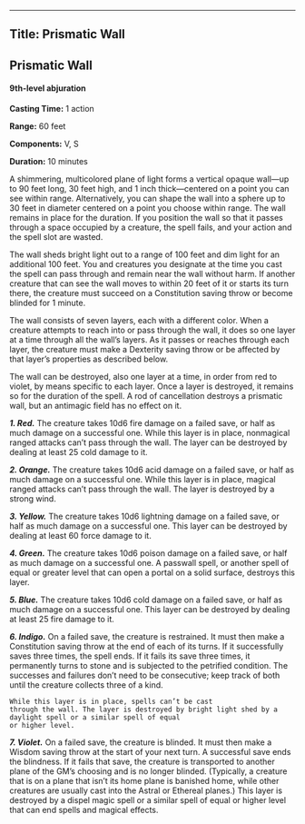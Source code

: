 -------------------------
Title: Prismatic Wall
-------------------------

## Prismatic Wall

#### 9th-level abjuration


**Casting Time:** 1 action 

**Range:** 60 feet 

**Components:** V, S 

**Duration:** 10 minutes


A shimmering, multicolored plane of light forms a vertical opaque
wall—up to 90 feet long, 30 feet high, and 1 inch thick—centered on a
point you can see within range. Alternatively, you can shape the wall
into a sphere up to 30 feet in diameter centered on a point you choose
within range. The wall remains in place for the duration. If you
position the wall so that it passes through a space occupied by a
creature, the spell fails, and your action and the spell slot are
wasted.

The wall sheds bright light out to a range of 100
feet and dim light for an additional 100 feet. You and creatures you
designate at the time you cast the spell can pass through and remain
near the wall without harm. If another creature that can see the wall
moves to within 20 feet of it or starts its turn there, the creature
must succeed on a Constitution saving throw or become blinded for 1
minute.

The wall consists of seven layers, each with a different color. When a
creature attempts to reach into or pass through the wall, it does so one
layer at a time through all the wall’s layers. As it passes or reaches
through each layer, the creature must make a Dexterity saving throw or
be affected by that layer’s properties as described below.

The wall can be destroyed, also one layer at a time, in order from red
to violet, by means specific to each layer. Once a layer is destroyed,
it remains so for the duration of the spell. A rod of
cancellation destroys a prismatic wall,
but an antimagic field has no effect on it.

**_1.  Red._** The creature takes 10d6 fire damage on a failed
    save, or half as much damage on a successful one. While this layer
    is in place, nonmagical ranged attacks can’t pass through the wall.
    The layer can be destroyed by dealing at least 25 cold damage
    to it.

**_2.  Orange._** The creature takes 10d6 acid damage
    on a failed save, or half as much damage on a successful one. While
    this layer is in place, magical ranged attacks can’t pass through
    the wall. The layer is destroyed by a strong wind.

**_3.  Yellow._** The creature takes 10d6 lightning damage on
    a failed save, or half as much damage on a successful one. This
    layer can be destroyed by dealing at least 60 force damage
    to it.

**_4.  Green._** The creature takes 10d6 poison damage
    on a failed save, or half as much damage on a successful one. A
    passwall spell, or another spell of equal or
    greater level that can open a portal on a solid surface, destroys
    this layer.

**_5.  Blue._** The creature takes 10d6 cold damage on a
    failed save, or half as much damage on a successful one. This layer
    can be destroyed by dealing at least 25 fire damage to it.

**_6.  Indigo._** On a failed save, the creature
    is restrained. It must then make a Constitution saving throw at the
    end of each of its turns. If it successfully saves three times, the
    spell ends. If it fails its save three times, it permanently turns
    to stone and is subjected to the petrified condition. The successes
    and failures don’t need to be consecutive; keep track of both until
    the creature collects three of a kind.

    While this layer is in place, spells can’t be cast
    through the wall. The layer is destroyed by bright light shed by a
    daylight spell or a similar spell of equal
    or higher level.

**_7.  Violet._** On a failed save, the creature
    is blinded. It must then make a Wisdom saving throw at the start of
    your next turn. A successful save ends the blindness. If it fails
    that save, the creature is transported to another plane of the GM’s
    choosing and is no longer blinded. (Typically, a creature that is on
    a plane that isn’t its home plane is banished home, while other
    creatures are usually cast into the Astral or Ethereal planes.) This
    layer is destroyed by a dispel magic spell
    or a similar spell of equal or higher level that can end spells and
    magical effects.


